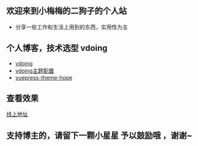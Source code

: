 ## 欢迎来到小梅梅的二狗子的个人站

* 分享一些工作和生活上用到的东西，实用性为主

## 个人博客，技术选型 vdoing

* [vdoing](https://github.com/xugaoyi/vuepress-theme-vdoing)
* [vdoing主题配置](https://doc.xugaoyi.com/pages/52d5c3/#markdown)
* [vuepress-theme-hope](https://vuepress-theme-hope.gitee.io/v2/zh/guide/get-started/intro.html#%E4%B8%BB%E9%A2%98%E5%88%9D%E8%A1%B7)

## 查看效果

[线上地址](https://qinyuanqiblog.github.io/meimei/)

## 支持博主的，请留下一颗小星星 予以鼓励哦 ，谢谢~
